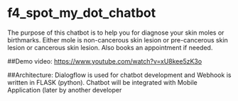 # f4_spot_my_dot_chatbot
The purpose of this chatbot is to help you for diagnose your skin moles or birthmarks.
Either mole is non-cancerous skin lesion or pre-cancerous skin lesion or cancerous skin lesion.
Also books an appointment if needed.

##Demo video:
https://www.youtube.com/watch?v=xU8kee5zK3o

##Architecture:
Dialogflow is used for chatbot development and Webhook is written in FLASK (python).
Chatbot will be integrated with Mobile Application (later by another developer
